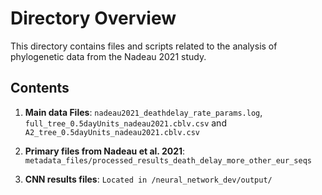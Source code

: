 # Directory Overview

This directory contains files and scripts related to the analysis of phylogenetic data from the Nadeau 2021 study.

## Contents

1. **Main data Files**: `nadeau2021_deathdelay_rate_params.log`, `full_tree_0.5dayUnits_nadeau2021.cblv.csv` and `A2_tree_0.5dayUnits_nadeau2021.cblv.csv`

2. **Primary files from Nadeau et al. 2021**:  `metadata_files/processed_results_death_delay_more_other_eur_seqs`    

3. **CNN results files**:  `Located in /neural_network_dev/output/`
